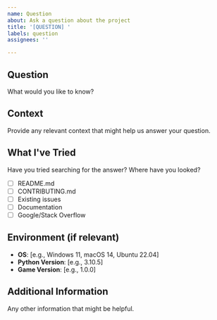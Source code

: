 ```yaml
---
name: Question
about: Ask a question about the project
title: '[QUESTION] '
labels: question
assignees: ''

---
```


## Question
What would you like to know?

## Context
Provide any relevant context that might help us answer your question.

## What I've Tried
Have you tried searching for the answer? Where have you looked?
- [ ] README.md
- [ ] CONTRIBUTING.md
- [ ] Existing issues
- [ ] Documentation
- [ ] Google/Stack Overflow

## Environment (if relevant)
- **OS**: [e.g., Windows 11, macOS 14, Ubuntu 22.04]
- **Python Version**: [e.g., 3.10.5]
- **Game Version**: [e.g., 1.0.0]

## Additional Information
Any other information that might be helpful.

